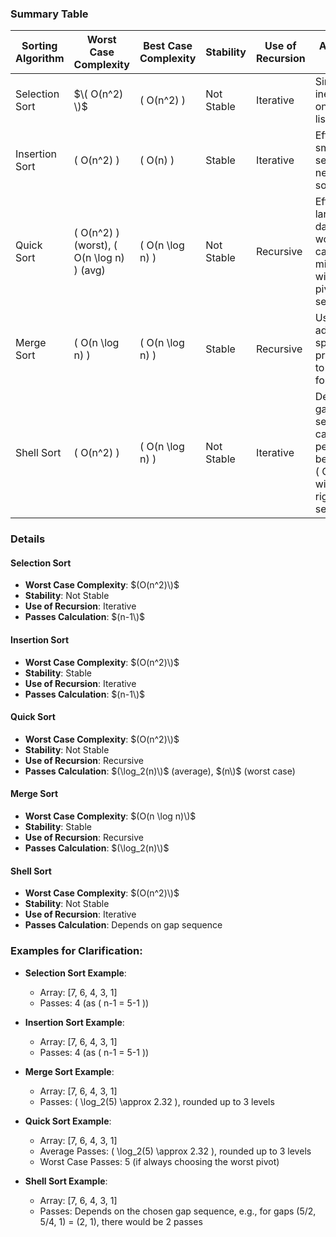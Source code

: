 ### Summary Table


| Sorting Algorithm | Worst Case Complexity | Best Case Complexity | Stability | Use of Recursion | Additional Notes |
|--------------------|-----------------------|----------------------|-----------|------------------|------------------|
| Selection Sort     | $\( O(n^2) \)$           | \( O(n^2) \)          | Not Stable | Iterative        | Simple and inefficient on large lists. |
| Insertion Sort     | \( O(n^2) \)           | \( O(n) \)            | Stable    | Iterative        | Efficient for small data sets or nearly sorted data. |
| Quick Sort         | \( O(n^2) \) (worst), \( O(n \log n) \) (avg) | \( O(n \log n) \)     | Not Stable | Recursive        | Efficient for large datasets; worst case can be mitigated with good pivot selection. |
| Merge Sort         | \( O(n \log n) \)      | \( O(n \log n) \)     | Stable    | Recursive        | Uses additional space proportional to input size for merging. |
| Shell Sort         | \( O(n^2) \)           | \( O(n \log n) \)     | Not Stable | Iterative        | Depends on gap sequence; can perform better than \( O(n^2) \) with the right sequence. |



### Details

#### Selection Sort
- **Worst Case Complexity**: $(O(n^2)\)$
- **Stability**: Not Stable
- **Use of Recursion**: Iterative
- **Passes Calculation**: $(n-1\)$

#### Insertion Sort
- **Worst Case Complexity**: $(O(n^2)\)$
- **Stability**: Stable
- **Use of Recursion**: Iterative
- **Passes Calculation**: $(n-1\)$

#### Quick Sort
- **Worst Case Complexity**: $(O(n^2)\)$
- **Stability**: Not Stable
- **Use of Recursion**: Recursive
- **Passes Calculation**: $(\log_2(n)\)$ (average), $(n\)$ (worst case)

#### Merge Sort
- **Worst Case Complexity**: $(O(n \log n)\)$
- **Stability**: Stable
- **Use of Recursion**: Recursive
- **Passes Calculation**: $(\log_2(n)\)$

#### Shell Sort
- **Worst Case Complexity**: $(O(n^2)\)$
- **Stability**: Not Stable
- **Use of Recursion**: Iterative
- **Passes Calculation**: Depends on gap sequence


### Examples for Clarification:

- **Selection Sort Example**:
  - Array: \[7, 6, 4, 3, 1\]
  - Passes: 4 (as \( n-1 = 5-1 \))

- **Insertion Sort Example**:
  - Array: \[7, 6, 4, 3, 1\]
  - Passes: 4 (as \( n-1 = 5-1 \))

- **Merge Sort Example**:
  - Array: \[7, 6, 4, 3, 1\]
  - Passes: \( \log_2(5) \approx 2.32 \), rounded up to 3 levels

- **Quick Sort Example**:
  - Array: \[7, 6, 4, 3, 1\]
  - Average Passes: \( \log_2(5) \approx 2.32 \), rounded up to 3 levels
  - Worst Case Passes: 5 (if always choosing the worst pivot)

- **Shell Sort Example**:
  - Array: \[7, 6, 4, 3, 1\]
  - Passes: Depends on the chosen gap sequence, e.g., for gaps (5/2, 5/4, 1) = (2, 1), there would be 2 passes
